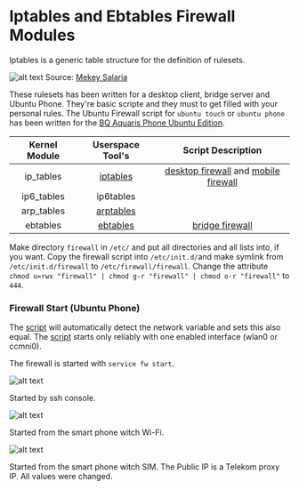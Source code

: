 # Iptables and Ebtables Firewall Modules

Iptables is a generic table structure for the definition of rulesets.

![alt text](http://4.bp.blogspot.com/-sahyhu3TFeI/T4RlHrtBofI/AAAAAAAACD8/VIwGKBG2cfc/s1600/f-firestarter-firewall.png "Logo Title Text 1")
Source: [Mekey Salaria](http://crackedtownship.blogspot.de/2012/04/how-to-install-firewall-in-ubuntu-linux.html)

These rulesets has been written for a desktop client, bridge server and Ubuntu Phone. They're basic scripte and they must to get filled with your personal rules. The Ubuntu Firewall script for `ubuntu touch` or `ubuntu phone` has been written for the [BQ Aquaris Phone Ubuntu Edition](http://www.ubuntu.com/phone/devices).

| Kernel Module |  Userspace Tool's | Script Description |
| :-------------: | :----------------------: | :------------------: |
| ip_tables     | [iptables](http://git.netfilter.org/ebtables/) | [desktop firewall](https://github.com/hinzigers/script/blob/master/firewall/basis-script) and [mobile firewall](https://github.com/hinzigers/script/blob/master/firewall/basis-script.ubuntu-phone) |
| ip6_tables    | ip6tables | |
| arp_tables    | [arptables](http://git.netfilter.org/arptables/) | |
| ebtables      | [ebtables](http://ebtables.netfilter.org/) | [bridge firewall](https://github.com/hinzigers/script/blob/master/firewall/basis-script-bridge) |

Make directory `firewall` in `/etc/` and put all directories and all lists into, if you want. Copy the firewall script into `/etc/init.d/`and  make symlink from `/etc/init.d/firewall` to `/etc/firewall/firewall`. Change the attribute `chmod u=rwx "firewall" | chmod g-r "firewall" | chmod o-r "firewall"` to `444`.

### Firewall Start (Ubuntu Phone)

The [script](https://github.com/hinzigers/script/blob/master/firewall/basis-script.ubuntu-phone) will automatically detect the network variable and sets this also equal. The [script](https://github.com/hinzigers/script/blob/master/firewall/basis-script.ubuntu-phone) starts only reliably with one enabled interface (wlan0 or ccmni0).

The firewall is started with `service fw start`.

![alt text](https://github.com/hinzigers/script/blob/master/images/firewall_start.png "Firewall Start 1")

Started by ssh console.

![alt text](https://github.com/hinzigers/script/blob/master/images/firewall_start2.png "Firewall Start 2")

Started from the smart phone witch Wi-Fi.

![alt text](https://github.com/hinzigers/script/blob/master/images/firewall_start3.png "Firewall Start 3")

Started from the smart phone witch SIM. The Public IP is a Telekom proxy IP. All values were changed.

